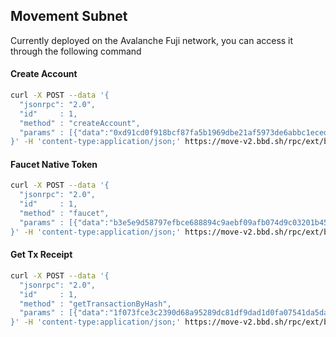 ## Movement Subnet
Currently deployed on the Avalanche Fuji network, you can access it through the following command

#### Create Account
```bash
curl -X POST --data '{
  "jsonrpc": "2.0",
  "id"     : 1,
  "method" : "createAccount",
  "params" : [{"data":"0xd91cd0f918bcf87fa5b1969dbe21af5973de6abbc1eced010f866e4a19dbeeca"}]
}' -H 'content-type:application/json;' https://move-v2.bbd.sh/rpc/ext/bc/2vUTKYZBbLtXnfCL2RF5XEChZf1wxVYQqxZQQCShMmseSKSiee/rpc 

```

#### Faucet Native Token
```bash
curl -X POST --data '{
  "jsonrpc": "2.0",
  "id"     : 1,
  "method" : "faucet",
  "params" : [{"data":"b3e5e9d58797efbce688894c9aebf09afb074d9c03201b452bc81e8afcd4a75d"}]
}' -H 'content-type:application/json;' https://move-v2.bbd.sh/rpc/ext/bc/2vUTKYZBbLtXnfCL2RF5XEChZf1wxVYQqxZQQCShMmseSKSiee/rpc


```

#### Get Tx Receipt
```bash
curl -X POST --data '{
  "jsonrpc": "2.0",
  "id"     : 1,
  "method" : "getTransactionByHash",
  "params" : [{"data":"1f073fce3c2390d68a95289dc81df9dad1d0fa07541da5da4e1b46241f4bd24e"}]
}' -H 'content-type:application/json;' https://move-v2.bbd.sh/rpc/ext/bc/2vUTKYZBbLtXnfCL2RF5XEChZf1wxVYQqxZQQCShMmseSKSiee/rpc 


```
